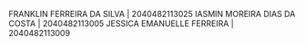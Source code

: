 FRANKLIN FERREIRA DA SILVA   | 2040482113025
IASMIN MOREIRA DIAS DA COSTA | 2040482113005
JESSICA EMANUELLE FERREIRA   | 2040482113009